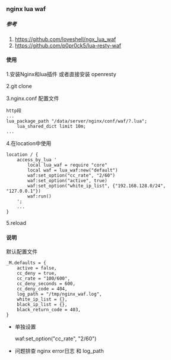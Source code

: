 ### nginx lua waf

##### 参考
1. https://github.com/loveshell/ngx_lua_waf
2. https://github.com/p0pr0ck5/lua-resty-waf


#### 使用
 1.安装Nginx和lua插件 或者直接安装 openresty
 
 2.git clone 
 
 3.nginx.conf 配置文件

    http段
    ...
    lua_package_path "/data/server/nginx/conf/waf/?.lua";
        lua_shared_dict limit 10m;
    ...
    
 4.在location中使用

    location / {
        access_by_lua '
            local lua_waf = require "core"
            local waf = lua_waf:new("default")
            waf:set_option("cc_rate", "2/60")
            waf:set_option("active", true)
            waf:set_option("white_ip_list", {"192.168.128.0/24", "127.0.0.1"})
            waf:run()
        ';
        ...
    }

 5.reload

#### 说明
默认配置文件

    _M.defaults = {
        active = false,
        cc_deny = true,
        cc_rate = "100/600",
        cc_deny_seconds = 600,
        cc_deny_code = 404,
        log_path = "/tmp/nginx_waf.log",
        white_ip_list = {},
        black_ip_list = {},
        black_return_code = 403,
    }
    
- 单独设置

   waf:set_option("cc_rate", "2/60") 
   
- 问题排查
    nginx error日志 和 log_path
    
